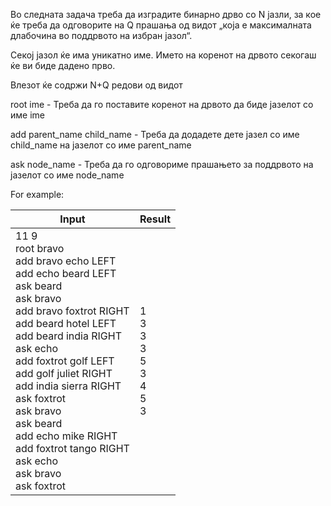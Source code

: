 Во следната задача треба да изградите бинарно дрво со N јазли, за кое ќе треба да одговорите на Q прашања од видот „која е максималната длабочина во поддрвото на избран јазол“.

Секој јазол ќе има уникатно име. Името на коренот на дрвото секогаш ќе ви биде дадено прво.

Влезот ќе содржи N+Q редови од видот

root ime - Треба да го поставите коренот на дрвото да биде јазелот со име ime

add parent_name child_name - Треба да додадете дете јазел со име child_name на јазелот со име parent_name

ask node_name - Треба да го одговориме прашањето за поддрвото на јазелот со име node_name

For example:

| Input |	Result |
| ------ | ------- |
| 11 9 <br>root bravo<br>add bravo echo LEFT<br>add echo beard LEFT<br>ask beard<br>ask bravo<br>add bravo foxtrot RIGHT<br>add beard hotel LEFT<br>add beard india RIGHT<br>ask echo<br>add foxtrot golf LEFT<br>add golf juliet RIGHT<br>add india sierra RIGHT<br>ask foxtrot<br>ask bravo<br>ask beard<br>add echo mike RIGHT<br>add foxtrot tango RIGHT<br>ask echo<br>ask bravo<br>ask foxtrot | 1<br>3<br>3<br>3<br>5<br>3<br>4<br>5<br>3 |